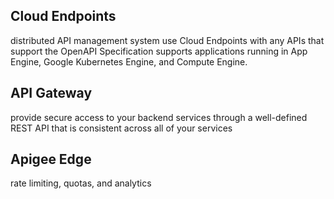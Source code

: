 ## Cloud Endpoints
distributed API management system
use Cloud Endpoints with any APIs that support the OpenAPI Specification
supports applications running in App Engine, Google Kubernetes Engine, and Compute Engine.

## API Gateway
provide secure access to your backend services through a well-defined REST API that is consistent across all of your services

## Apigee Edge
rate limiting, quotas, and analytics
